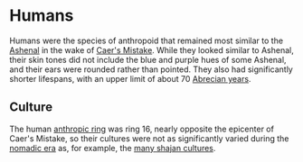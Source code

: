 # Humans

Humans were the species of anthropoid that remained most similar to the [Ashenal](ashenal.md) in the wake of [Caer's Mistake](../../history/cataclysms/caers-mistake.md). While they looked similar to Ashenal, their skin tones did not include the blue and purple hues of some Ashenal, and their ears were rounded rather than pointed. They also had significantly shorter lifespans, with an upper limit of about 70 [Abrecian years](../../calendar.md#years).

## Culture

The human [anthropic ring](../../geography/anthropic-rings.md) was ring 16, nearly opposite the epicenter of Caer's Mistake, so their cultures were not as significantly varied during the [nomadic era](../../history/eras/nomadic.md) as, for example, the [many shajan cultures](shaja.md#major-cultures).